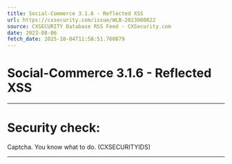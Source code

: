 ```yaml
---
title: Social-Commerce 3.1.6 - Reflected XSS
url: https://cxsecurity.com/issue/WLB-2023080022
source: CXSECURITY Database RSS Feed - CXSecurity.com
date: 2023-08-06
fetch_date: 2025-10-04T11:58:51.760879
---
```


# Social-Commerce 3.1.6 - Reflected XSS

---

# Security check:

Captcha. You know what to do. (CXSECURITYIDS)

---